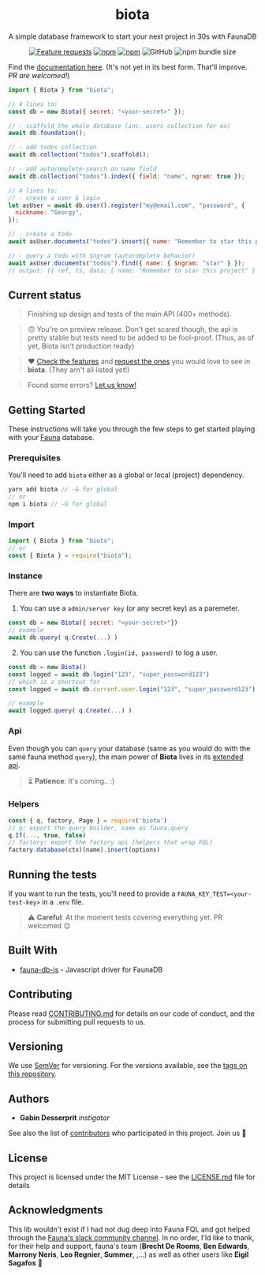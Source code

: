 <h1 align="center">biota</h1>
<p align="center">A simple database framework to start your next project in 30s with FaunaDB</p>

<div align="center">

[![Feature requests](https://img.shields.io/badge/feature-requests-violet?style=flat-square)](https://github.com/gahabeen/biota/issues?q=is%3Aopen+is%3Aissue+label%3A%22Type%3A+Feature%22) [![npm](https://img.shields.io/npm/v/biota?style=flat-square)](https://www.npmjs.com/package/biota) [![npm](https://img.shields.io/npm/dm/biota?style=flat-square)](https://www.npmjs.com/package/biota) ![GitHub](https://img.shields.io/github/license/gahabeen/biota?style=flat-square) ![npm bundle size](https://img.shields.io/bundlephobia/minzip/biota?style=flat-square)

</div>
 
Find the [documentation here](https://gahabeen.github.io/biota). (It's not yet in its best form. That'll improve. *PR are welcomed!*)

```js
import { Biota } from "biota";
```

```js
// 4 lines to:
const db = new Biota({ secret: "<your-secret>" });

// - scaffold the whole database (inc. users collection for ex)
await db.foundation();

// - add todos collection
await db.collection("todos").scaffold();

// - add autocomplete-search on name field
await db.collection("todos").index({ field: "name", ngram: true });
```

```js
// 4 lines to:
// - create a user & login
let asUser = await db.user().register("my@email.com", "password", {
  nickname: "Georgy",
});

// - create a todo
await asUser.documents("todos").insert({ name: "Remember to star this project" });

// - query a todo with $ngram (autocomplete behavior)
await asUser.documents("todos").find({ name: { $ngram: "star" } });
// output: [{ ref, ts, data: { name: "Remember to star this project" } }]
```

## Current status

> Finishing up design and tests of the main API (400+ methods).

> 🙃 You're on preview release. Don't get scared though, the api is pretty stable but tests need to be added to be fool-proof. (Thus, as of yet, Biota isn't production ready)

> ❤️ [Check the features](https://github.com/gahabeen/biota/issues?q=is%3Aopen+is%3Aissue+label%3A%22Type%3A+Feature%22) and [request the ones](https://github.com/gahabeen/biota/issues?q=is%3Aopen+is%3Aissue+label%3A%22Type%3A+Feature%22) you would love to see in **biota**. (They arn't all listed yet!)

> Found some errors? [Let us know!](https://github.com/gahabeen/biota/issues/new)


## Getting Started

These instructions will take you through the few steps to get started playing with your [Fauna](fauna.com/) database.

### Prerequisites

You'll need to add `biota` either as a global or local (project) dependency.

```js
yarn add biota // -G for global
// or
npm i biota // -G for global
```

### Import

```js
import { Biota } from "biota";
// or
const { Biota } = require("biota");
```

### Instance

There are **two ways** to instantiate Biota.

1. You can use a `admin/server key` (or any secret key) as a paremeter.

```js
const db = new Biota({ secret: "<your-secret>"})
// example
await db.query( q.Create(...) )
```

2. You can use the function `.login(id, password)` to log a user.

```js
const db = new Biota()
const logged = await db.login("123", "super_password123")
// which is a shortcut for
const logged = await db.current.user.login("123", "super_password123")

// example
await logged.query( q.Create(...) )
```

### Api

Even though you can `query` your database (same as you would do with the same fauna method `query`), the main power of **Biota** lives in its [extended api](#).

> ⏳ **Patience**: It's coming.. :)

### Helpers

```js
const { q, factory, Page } = require('biota')
// q: export the query builder, same as fauna.query
q.If(..., true, false)
// factory: export the factory api (helpers that wrap FQL)
factory.database(ctx)(name).insert(options)
```

## Running the tests

If you want to run the tests, you'll need to provide a `FAUNA_KEY_TEST=<your-test-key>` in a `.env` file.

> :warning: **Careful**: At the moment tests covering everything yet. PR welcomed 😉

## Built With

- [fauna-db-js](https://github.com/fauna/faunadb-js) - Javascript driver for FaunaDB

## Contributing

Please read [CONTRIBUTING.md](CONTRIBUTING.md) for details on our code of conduct, and the process for submitting pull requests to us.

## Versioning

We use [SemVer](http://semver.org/) for versioning.
For the versions available, see the [tags on this repository](https://github.com/gahabeen/biota/tags).

## Authors

- **Gabin Desserprit** _instigator_

See also the list of [contributors](https://github.com/gahabeen/biota/contributors) who participated in this project.
Join us :beers:

## License

This project is licensed under the MIT License - see the [LICENSE.md](LICENSE.md) file for details

## Acknowledgments

This lib wouldn't exist if I had not dug deep into Fauna FQL and got helped through the [Fauna's slack community channel](fauna-community.slack.com). In no order, I'ld like to thank, for their help and support, fauna's team (**Brecht De Rooms**, **Ben Edwards**, **Marrony Neris**, **Leo Regnier**, **Summer**, ,...) as well as other users like **Eigil Sagafos** 🙏
